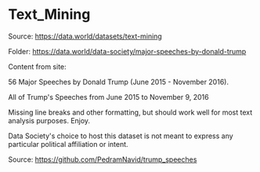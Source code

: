 # Text_Mining

Source: https://data.world/datasets/text-mining

Folder: https://data.world/data-society/major-speeches-by-donald-trump

Content from site:

56 Major Speeches by Donald Trump (June 2015 - November 2016).

All of Trump's Speeches from June 2015 to November 9, 2016

Missing line breaks and other formatting, but should work well for most text analysis purposes. Enjoy.

Data Society's choice to host this dataset is not meant to express any particular political affiliation or intent.

Source: https://github.com/PedramNavid/trump_speeches
